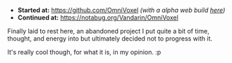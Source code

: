 - **Started at:** https://github.com/OmniVoxel _(with a alpha web build [here](https://omnivoxel.github.io/))_
- **Continued at:** https://notabug.org/Vandarin/OmniVoxel

Finally laid to rest here, an abandoned project I put quite a bit of time, thought, and energy into but ultimately decided not to progress with it.

It's really cool though, for what it is, in my opinion. :p
